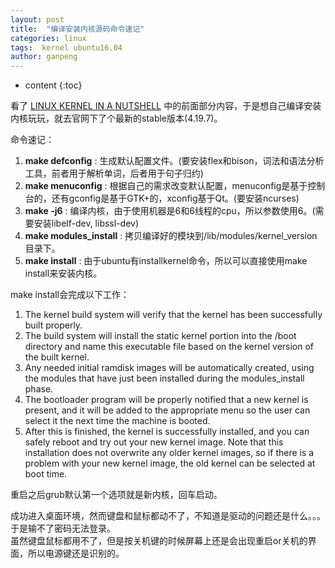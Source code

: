 ```yaml
---
layout: post
title:  "编译安装内核源码命令速记"
categories: linux
tags:  kernel ubuntu16.04
author: ganpeng
---
```


* content
{:toc}


看了 [LINUX KERNEL IN A NUTSHELL](http://www.kroah.com/lkn/) 中的前面部分内容，于是想自己编译安装内核玩玩，就去官网下了个最新的stable版本(4.19.7)。



命令速记：

1. **make defconfig** : 生成默认配置文件。(要安装flex和bison，词法和语法分析工具，前者用于解析单词，后者用于句子归约)  
2. **make menuconfig** : 根据自己的需求改变默认配置，menuconfig是基于控制台的，还有gconfig是基于GTK+的，xconfig基于Qt。(要安装ncurses)
3. **make -j6** : 编译内核，由于使用机器是6和6线程的cpu，所以参数使用6。(需要安装libelf-dev, libssl-dev)
4. **make modules_install** : 拷贝编译好的模块到/lib/modules/kernel_version目录下。
5. **make install** : 由于ubuntu有installkernel命令，所以可以直接使用make install来安装内核。 
 
make install会完成以下工作：  
1. The kernel build system will verify that the kernel has been successfully built
properly.
2. The build system will install the static kernel portion into the /boot directory
and name this executable file based on the kernel version of the built kernel.
3. Any needed initial ramdisk images will be automatically created, using the
modules that have just been installed during the modules_install phase.
4. The bootloader program will be properly notified that a new kernel is
present, and it will be added to the appropriate menu so the user can select it
the next time the machine is booted.
5. After this is finished, the kernel is successfully installed, and you can safely
reboot and try out your new kernel image. Note that this installation does not
overwrite any older kernel images, so if there is a problem with your new
kernel image, the old kernel can be selected at boot time.

重启之后grub默认第一个选项就是新内核，回车启动。

成功进入桌面环境，然而键盘和鼠标都动不了，不知道是驱动的问题还是什么。。。于是输不了密码无法登录。  
虽然键盘鼠标都用不了，但是按关机键的时候屏幕上还是会出现重启or关机的界面，所以电源键还是识别的。